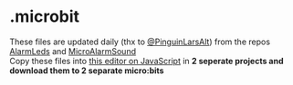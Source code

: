 # .microbit
These files are updated daily (thx to [@PinguinLarsAlt](https://github.com/PinguinLarsAlt)) from the repos [AlarmLeds](https://github.com/PinguinLars/AlarmLeds) and [MicroAlarmSound](https://github.com/PinguinLars/MicroAlarmSound)   
Copy these files into [this editor on JavaScript](makecode.microbit.org) in **2 seperate projects and download them to 2 separate micro:bits**
